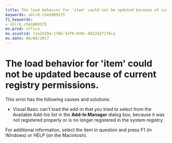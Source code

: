 ```yaml
---
title: The load behavior for 'item' could not be updated because of current registry permissions.
keywords: vblr6.chm1009375
f1_keywords:
- vblr6.chm1009375
ms.prod: office
ms.assetid: 11e2d39a-178d-54f0-030c-0822d2f176ca
ms.date: 06/08/2017
---
```



# The load behavior for 'item' could not be updated because of current registry permissions.

This error has the following causes and solutions:



- Visual Basic can't load the add-in that you tried to select from the Available Add-Ins list in the **Add-In Manager** dialog box, because it was not registered properly or is no longer registered in the system registry.
    

For additional information, select the item in question and press F1 (in Windows) or HELP (on the Macintosh).

